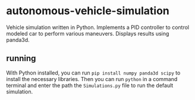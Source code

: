 # autonomous-vehicle-simulation

Vehicle simulation written in Python. Implements a PID controller to control modeled car to perform various maneuvers. Displays results using panda3d.

## running

With Python installed, you can run `pip install numpy panda3d scipy` to install the necessary libraries. Then you can run `python` in a command terminal and enter the path the `Simulations.py` file to run the default simulation.
